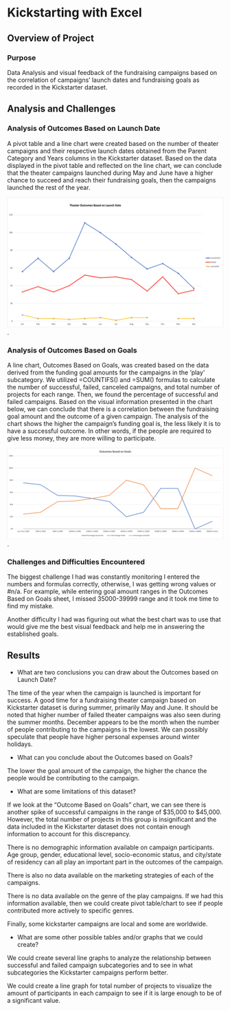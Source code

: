 # Kickstarting with Excel

## Overview of Project

### Purpose

Data Analysis and visual feedback of the fundraising campaigns based on the correlation of campaigns’ launch dates and fundraising goals as recorded in the Kickstarter dataset.

## Analysis and Challenges

### Analysis of Outcomes Based on Launch Date

A pivot table and a line chart were created based on the number of theater campaigns and their respective launch dates obtained from the Parent Category and Years columns in the Kickstarter dataset. Based on the data displayed in the pivot table and reflected on the line chart, we can conclude that the theater campaigns launched during May and June have a higher chance to succeed and reach their fundraising goals, then the campaigns launched the rest of the year. 

![Theater_Outcomes_vs_Launch](resources/Theater_Outcomes_vs_Launch.png).

### Analysis of Outcomes Based on Goals

A line chart, Outcomes Based on Goals, was created based on the data derived from the funding goal amounts for the campaigns in the ‘play’ subcategory. We utilized =COUNTIFS() and =SUM() formulas to calculate the number of successful, failed, canceled campaigns, and total number of projects for each range. Then, we found the percentage of successful and failed campaigns. Based on the visual information presented in the chart below, we can conclude that there is a correlation between the fundraising goal amount and the outcome of a given campaign. The analysis of the chart shows the higher the campaign’s funding goal is, the less likely it is to have a successful outcome. In other words, if the people are required to give less money, they are more willing to participate. 

![Outcomes_vs_Goals](resources/Outcomes_vs_Goals.png).

### Challenges and Difficulties Encountered

The biggest challenge I had was constantly monitoring I entered the numbers and formulas correctly, otherwise, I was getting wrong values or #n/a. For example, while entering goal amount ranges in the Outcomes Based on Goals sheet, I missed 35000-39999 range and it took me time to find my mistake. 

Another difficulty I had was figuring out what the best chart was to use that would give me the best visual feedback and help me in answering the established goals. 

## Results

- What are two conclusions you can draw about the Outcomes based on Launch Date?

The time of the year when the campaign is launched is important for success. A good time for a fundraising theater campaign based on Kickstarter dataset is during summer, primarily May and June.  It should be noted that higher number of failed theater campaigns was also seen during the summer months. December appears to be the month when the number of people contributing to the campaigns is the lowest. We can possibly speculate that people have higher personal expenses around winter holidays. 

- What can you conclude about the Outcomes based on Goals?

The lower the goal amount of the campaign, the higher the chance the people would be contributing to the campaign. 

- What are some limitations of this dataset?

If we look at the “Outcome Based on Goals” chart, we can see there is another spike of successful campaigns in the range of $35,000 to $45,000. However, the total number of projects in this group is insignificant and the data included in the Kickstarter dataset does not contain enough information to account for this discrepancy. 

There is no demographic information available on campaign participants. Age group, gender, educational level, socio-economic status, and city/state of residency can all play an important part in the outcomes of the campaign. 

There is also no data available on the marketing strategies of each of the campaigns.

There is no data available on the genre of the play campaigns. If we had this information available, then we could create pivot table/chart to see if people contributed more actively to specific genres. 

Finally, some kickstarter campaigns are local and some are worldwide.  

- What are some other possible tables and/or graphs that we could create?

We could create several line graphs to analyze the relationship between successful and failed campaign subcategories and to see in what subcategories the Kickstarter campaigns perform better. 

We could create a line graph for total number of projects to visualize the amount of participants in each campaign to see if it is large enough to be of a significant value. 
